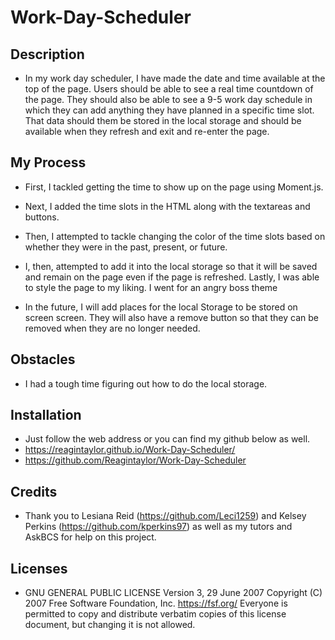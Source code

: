 # Work-Day-Scheduler

## Description
- In my work day scheduler, I have made the date and time available at the top of the page. Users should be able to see a real time countdown of the page. They should also be able to see a 9-5 work day schedule in which they can add anything they have planned in a specific time slot. That data should them be stored in the local storage and should be available when they refresh and exit and re-enter the page. 

## My Process
- First, I tackled getting the time to show up on the page using Moment.js.
- Next, I added the time slots in the HTML along with the textareas and buttons. 
- Then, I attempted to tackle changing the color of the time slots based on whether they were in the past, present, or future.
- I, then, attempted to add it into the local storage so that it will be saved and remain on the page even if the page is refreshed.
Lastly, I was able to style the page to my liking. I went for an angry boss theme

- In the future, I will add places for the local Storage to be stored on screen screen. They will also have a remove button so that they can be removed when they are no longer needed.

## Obstacles
- I had a tough time figuring out how to do the local storage. 

## Installation
- Just follow the web address or you can find my github below as well.
- https://reagintaylor.github.io/Work-Day-Scheduler/
- https://github.com/Reagintaylor/Work-Day-Scheduler 

## Credits
- Thank you to Lesiana Reid (https://github.com/Leci1259) and Kelsey Perkins (https://github.com/kperkins97) as well as my tutors and AskBCS for help on this project.

## Licenses
- GNU GENERAL PUBLIC LICENSE Version 3, 29 June 2007 Copyright (C) 2007 Free Software Foundation, Inc. https://fsf.org/ Everyone is permitted to copy and distribute verbatim copies of this license document, but changing it is not allowed.